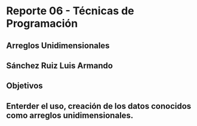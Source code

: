 <h1>Reporte 06 - Técnicas de Programación</h1>
<h2>Arreglos Unidimensionales</h2>
<h2>Sánchez Ruiz Luis Armando</h2>
<h2>Objetivos<h2>
Enterder el uso, creación de los datos conocidos como arreglos unidimensionales.
